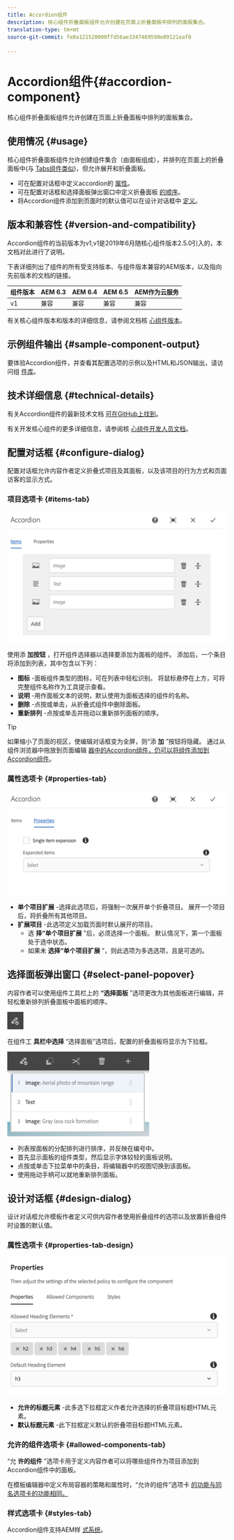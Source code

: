 ```yaml
---
title: Accordion组件
description: 核心组件折叠面板组件允许创建在页面上折叠面板中排列的面板集合。
translation-type: tm+mt
source-git-commit: fe8a121520000ffd56ae3347469590e89121eaf0

---
```



# Accordion组件{#accordion-component}

核心组件折叠面板组件允许创建在页面上折叠面板中排列的面板集合。

## 使用情况 {#usage}

核心组件折叠面板组件允许创建组件集合（由面板组成），并排列在页面上的折叠面板中(与 [Tabs组件类似](tabs.md))，但允许展开和折叠面板。

* 可在配置对话框中定义accordion的 [属性](#configure-dialog)。
* 可在配置对话框和选择面板弹出窗口中定义折叠面板 [的顺序](#select-panel-popover)。
* 将Accordion组件添加到页面时的默认值可以在设计对话框中 [定义](#design-dialog)。

## 版本和兼容性 {#version-and-compatibility}

Accordion组件的当前版本为v1,v1是2019年6月随核心组件版本2.5.0引入的，本文档对此进行了说明。

下表详细列出了组件的所有受支持版本、与组件版本兼容的AEM版本，以及指向先前版本的文档的链接。

| 组件版本 | AEM 6.3 | AEM 6.4 | AEM 6.5 | AEM作为云服务 |
|--- |--- |--- |---|---|
| v1 | 兼容 | 兼容 | 兼容 | 兼容 |

有关核心组件版本和版本的详细信息，请参阅文档核 [心组件版本](/help/versions.md)。

## 示例组件输出 {#sample-component-output}

要体验Accordion组件，并查看其配置选项的示例以及HTML和JSON输出，请访问组 [件库](https://adobe.com/go/aem_cmp_library_accordion)。

## 技术详细信息 {#technical-details}

有关Accordion组件的最新技术文档 [可在GitHub上找到](https://adobe.com/go/aem_cmp_tech_accordion_v1)。

有关开发核心组件的更多详细信息，请参阅核 [心组件开发人员文档](/help/developing/overview.md)。

## 配置对话框 {#configure-dialog}

配置对话框允许内容作者定义折叠式项目及其面板，以及该项目的行为方式和页面访客的显示方式。

### 项目选项卡 {#items-tab}

![](/help/assets/screen-shot-2019-06-21-08.26.38.png)

使用添 **加按钮** ，打开组件选择器以选择要添加为面板的组件。 添加后，一个条目将添加到列表，其中包含以下列：

* **图标** -面板组件类型的图标，可在列表中轻松识别。 将鼠标悬停在上方，可将完整组件名称作为工具提示查看。
* **说明** -用作面板文本的说明，默认使用为面板选择的组件的名称。
* **删除** -点按或单击，从折叠式组件中删除面板。
* **重新排列** -点按或单击并拖动以重新排列面板的顺序。

>[!TIP]
>
>如果缩小了页面的视区，使编辑对话框变为全屏，则“添 **加** ”按钮将隐藏。 通过从组件浏览器中拖放到页面编辑 [器中的Accordion组件，仍可以将组件添加到Accordion组件](https://helpx.adobe.com/experience-manager/6-5/sites/authoring/using/editing-content.html#InsertingaComponent)。

### 属性选项卡 {#properties-tab}

![](/help/assets/screen-shot-2019-06-21-08.26.53.png)

* **单个项目扩展** -选择此选项后，将强制一次展开单个折叠项目。 展开一个项目后，将折叠所有其他项目。
* **扩展项目** -此选项定义加载页面时默认展开的项目。
   * 选 **择“单个项目扩展** ”后，必须选择一个面板。 默认情况下，第一个面板处于选中状态。
   * 如果未 **选择“单个项目扩展** ”，则此选项为多选选项，且是可选的。

## 选择面板弹出窗口 {#select-panel-popover}

内容作者可以使用组件工具栏上的 **“选择面板** ”选项更改为其他面板进行编辑，并轻松重新排列折叠面板中面板的顺序。

![](/help/assets/screen-shot-2019-06-21-08.49.36.png)

在组件工 **具栏中选择** “选择面板”选项后，配置的折叠面板将显示为下拉框。

![](/help/assets/screen-shot-2019-06-21-08.52.14.png)

* 列表按面板的分配排列进行排序，并反映在编号中。
* 首先显示面板的组件类型，然后显示字体较轻的面板说明。
* 点按或单击下拉菜单中的条目，将编辑器中的视图切换到该面板。
* 使用拖动手柄可以就地重新排列面板。

## 设计对话框 {#design-dialog}

设计对话框允许模板作者定义可供内容作者使用折叠组件的选项以及放置折叠组件时设置的默认值。

### 属性选项卡 {#properties-tab-design}

![](/help/assets/screen-shot-2019-06-21-08.58.11.png)

* **允许的标题元素** -此多选下拉框定义作者允许选择的折叠项目标题HTML元素。
* **默认标题元素** -此下拉框定义默认的折叠项目标题HTML元素。

### 允许的组件选项卡 {#allowed-components-tab}

“允 **许的组件** ”选项卡用于定义内容作者可以将哪些组件作为项目添加到Accordion组件中的面板。

在模板编辑器中定义布局容器的策略和属性时，“允许的组件”选项卡 [的功能与同名选项卡的功能相同。](https://docs.adobe.com/content/help/en/experience-manager-65/authoring/siteandpage/templates.html)

### 样式选项卡 {#styles-tab}

Accordion组件支持AEM样 [式系统](/help/get-started/authoring.md#component-styling)。
